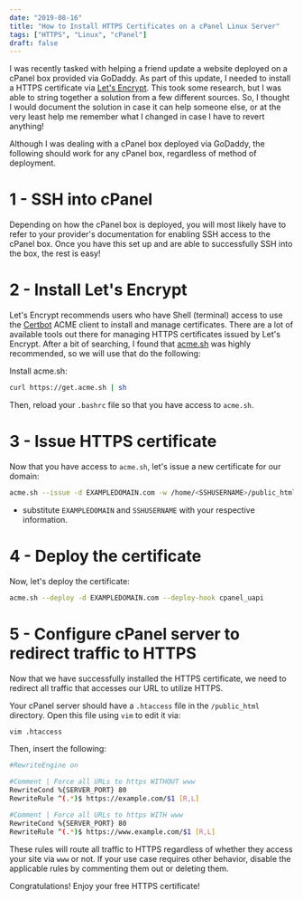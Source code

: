 ```yaml
---
date: "2019-08-16"
title: "How to Install HTTPS Certificates on a cPanel Linux Server"
tags: ["HTTPS", "Linux", "cPanel"]
draft: false
---
```


I was recently tasked with helping a friend update a website deployed on a cPanel box provided via GoDaddy. As part of this update, I needed to install a HTTPS certificate via [Let's Encrypt](https://letsencrypt.org/). This took some research, but I was able to string together a solution from a few different sources. So, I thought I would document the solution in case it can help someone else, or at the very least help me remember what I changed in case I have to revert anything!

Although I was dealing with a cPanel box deployed via GoDaddy, the following should work for any cPanel box, regardless of method of deployment.

# 1 - SSH into cPanel

Depending on how the cPanel box is deployed, you will most likely have to refer to your provider's documentation for enabling SSH access to the cPanel box. Once you have this set up and are able to successfully SSH into the box, the rest is easy!

# 2 - Install Let's Encrypt

Let's Encrypt recommends users who have Shell (terminal) access to use the [Certbot](https://certbot.eff.org/) ACME client to install and manage certificates. There are a lot of available tools out there for managing HTTPS certificates issued by Let's Encrypt. After a bit of searching, I found that [acme.sh](https://github.com/Neilpang/acme.sh) was highly recommended, so we will use that do the following:

Install acme.sh:

```bash
curl https://get.acme.sh | sh
```

Then, reload your `.bashrc` file so that you have access to `acme.sh`.

# 3 - Issue HTTPS certificate

Now that you have access to `acme.sh`, let's issue a new certificate for our domain:

```bash
acme.sh --issue -d EXAMPLEDOMAIN.com -w /home/<SSHUSERNAME>/public_html
```

- substitute `EXAMPLEDOMAIN` and `SSHUSERNAME` with your respective information.

# 4 - Deploy the certificate

Now, let's deploy the certificate:

```bash
acme.sh --deploy -d EXAMPLEDOMAIN.com --deploy-hook cpanel_uapi
```

# 5 - Configure cPanel server to redirect traffic to HTTPS

Now that we have successfully installed the HTTPS certificate, we need to redirect all traffic that accesses our URL to utilize HTTPS.

Your cPanel server should have a `.htaccess` file in the `/public_html` directory. Open this file using `vim` to edit it via:

```bash
vim .htaccess
```

Then, insert the following:

```bash
#RewriteEngine on

#Comment | Force all URLs to https WITHOUT www
RewriteCond %{SERVER_PORT} 80
RewriteRule ^(.*)$ https://example.com/$1 [R,L]

#Comment | Force all URLs to https WITH www
RewriteCond %{SERVER_PORT} 80
RewriteRule ^(.*)$ https://www.example.com/$1 [R,L]
```

These rules will route all traffic to HTTPS regardless of whether they access your site via `www` or not. If your use case requires other behavior, disable the applicable rules by commenting them out or deleting them.

Congratulations! Enjoy your free HTTPS certificate!
